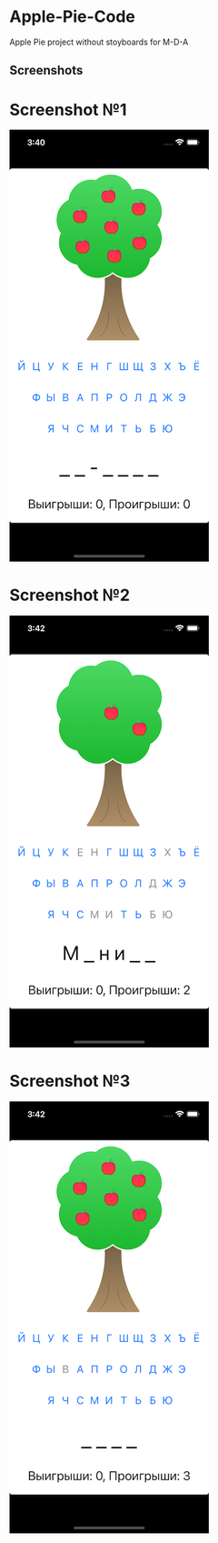 # Apple-Pie-Code

Apple Pie project without stoyboards for M-D-A

## Screenshots

# Screenshot №1
![Screenshot1](https://github.com/Simimi-dot/Apple-Pie-Code/blob/main/Apple%20Pie%20Code/Screenshots/Screenshot01.png?raw=true)

# Screenshot №2
![Screenshot2](https://github.com/Simimi-dot/Apple-Pie-Code/blob/main/Apple%20Pie%20Code/Screenshots/Screenshot02.png?raw=true)

# Screenshot №3
![Screenshot3](https://github.com/Simimi-dot/Apple-Pie-Code/blob/main/Apple%20Pie%20Code/Screenshots/Screenshot03.png?raw=true)
